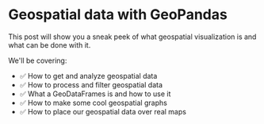 # Geospatial data with GeoPandas

This post will show you a sneak peek of what geospatial visualization is and what can be done with it.

We'll be covering:

- ✅ How to get and analyze geospatial data
- ✅ How to process and filter geospatial data
- ✅ What a GeoDataFrames is and how to use it
- ✅ How to make some cool geospatial graphs
- ✅ How to place our geospatial data over real maps
